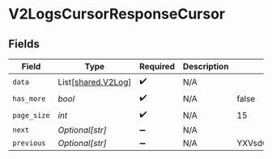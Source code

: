 # V2LogsCursorResponseCursor


## Fields

| Field                                              | Type                                               | Required                                           | Description                                        | Example                                            |
| -------------------------------------------------- | -------------------------------------------------- | -------------------------------------------------- | -------------------------------------------------- | -------------------------------------------------- |
| `data`                                             | List[[shared.V2Log](../../models/shared/v2log.md)] | :heavy_check_mark:                                 | N/A                                                |                                                    |
| `has_more`                                         | *bool*                                             | :heavy_check_mark:                                 | N/A                                                | false                                              |
| `page_size`                                        | *int*                                              | :heavy_check_mark:                                 | N/A                                                | 15                                                 |
| `next`                                             | *Optional[str]*                                    | :heavy_minus_sign:                                 | N/A                                                |                                                    |
| `previous`                                         | *Optional[str]*                                    | :heavy_minus_sign:                                 | N/A                                                | YXVsdCBhbmQgYSBtYXhpbXVtIG1heF9yZXN1bHRzLol=       |